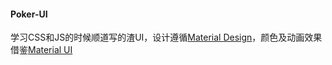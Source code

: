#### Poker-UI

学习CSS和JS的时候顺道写的渣UI，设计遵循[Material Design](https://material.google.com/)，颜色及动画效果借鉴[Material UI](http://www.material-ui.com/)